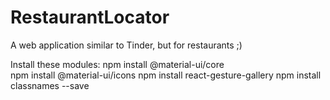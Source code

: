 # RestaurantLocator
A web application similar to Tinder, but for restaurants ;)

Install these modules:
npm install @material-ui/core  
npm install @material-ui/icons
npm install react-gesture-gallery
npm install classnames --save
